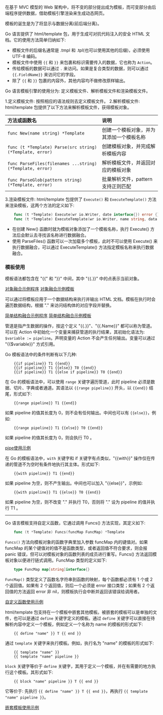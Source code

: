 
在基于 MVC 模型的 Web 架构中，将不变的部分提出成为模板，而可变部分由后端程序提供数据，借助模板引擎渲染来生成动态网页。

模板的诞生是为了将显示与数据分离(前后端分离)。

Go 语言提供了 html/template 包，用于生成可对抗代码注入的安全 HTML 文档。它的使用方法简单归纳如下:
- 模板文件的后缀名通常是 .tmpl 和 .tpl(也可以使用其他的后缀)，必须使用 UTF-8 编码。
- 模板文件中使用 `{{` 和 `}}` 来包裹和标识需要传入的数据，它也称为 `Action`。
- 传给模板的数据可以通过 `.` 来访问。如果是复合类型的数据，则可以通过 `{{.FieldName}}` 来访问它的字段。
- 除了 `{{` 和 `}}` 包裹的内容外，其他内容均不做修改原样输出。

Go 语言模板引擎的使用分为: 定义模板文件、解析模板文件和渲染模板文件。

1.定义模板文件: 按照相应的语法规则去定义模板文件。
2.解析模板文件: html/template 包提供了以下方法来解析模板文件，获得模板对象。

| 方法或函数名 | 说明 |
|:------------|:-----|
| `func New(name string) *Template` | 创建一个模板对象，并为其添加一个模板名称 |
| `func (t *Template) Parse(src string) (*Template, error)` | 创建模板对象，并完成解析模板内容 |
| `func ParseFiles(filenames ...string) (*Template, error)` | 解析模板文件，并返回对应的模板对象 |
| `func ParseGlob(pattern string) (*Template, error)` | 批量解析文件，pattern 支持正则匹配 |

3.渲染模板文件: html/template 包提供了 `Execute()` 和 `ExecuteTemplate()` 方法来渲染模板，这两个方法的定义如下:
```go
    func (t *Template) Execute(wr io.Writer, date interface{}) error {}
    func (t *Template) ExecuteTemplate(wr io.Writer, name string, data interface{}) error {}
```
- 在创建 New() 函数时就为模板对象添加了一个模板名称，执行 Execute() 方法后会默认去寻找该名称进行数据融合。
- 使用 ParseFiles() 函数可以一次加载多个模板，此时不可以使用 Execute() 来执行数据融合，可以通过 ExecuteTemplate() 方法指定模板名称来执行数据融合。


### 模板使用

模板语法都包含在 "{{" 和 "}}" 中间，其中 "{{.}}" 中的点表示当前对象。

[对象融合示例程序](t/03_tmpl_object.go)      [对象融合示例模板](t/03_tmpl_object.tmpl)

可以通过将模板应用于一个数据结构来执行并输出 HTML 文档。模板在执行时会遍历数据结构，根据 "." 来访问结构体的对应字段并替换。

[简单结构融合示例程序](t/03_tmpl_struct.go)     [简单结构融合示例模板](t/03_tmpl_struct.tmpl)

管道是指产生数据的操作，按这个定义 "{{.}}"、"{{.Name}}" 都可以称为管道。可以在 Action 中初始化一个变量来捕获管道的执行结果，其初始化语法为: `$variable := pipeline`。声明变量的 Action 不会产生任何输出。变量可以通过 "{{$variable}}" 方式引用。

Go 模板语法中的条件判断有以下几种:
```template
    {{if pipeline}} T1 {{end}}
    {{if pipeline}} T1 {{else}} T0 {{end}}
    {{if pipeline}} T1 {{else if pipeline}} T0 {{end}}
```

在 Go 的模板语法中，可以使用 `range` 关键字遍历管道，此时 pipeline 必须是数据、切片、字典或者通道。其语法以 `{{range pipeline}}` 开头，以 `{{end}}` 结尾，形式如下:
```template
    {{range pipeline}} T1 {{end}}
```

如果 pipeline 的值其长度为 0，则不会有任何输出。中间也可以有 `{{else}}`，例如:
```template
    {{range pipeline}} T1 {{else}} T0 {{end}}
```
如果 pipeline 的值其长度为 0，则会执行 T0 。

[pipe使用示例](t/03_tmpl_range.go)

在 Go 的模板语法中，`with` 关键字和 if 关键字有点类似，"{{with}}" 操作仅在传递的管道不为空时有条件地执行其主体。形式如下:
```template
    {{with pipeline}} T1 {{end}}
```
如果 pipeline 为空，则不产生输出。中间也可以加入 "{{else}}"，示例如:
```template
    {{with pipeline}} T1 {{else}} T0 {{end}}
```
如果 pipeline 为空，则不改变 "." 并执行 T0，否则将 "." 设为 pipeline 的值并执行 T1 。

----
Go 语言模板支持自定义函数，它通过调用 Funcs() 方法实现，其定义如下:
```go
    func (t *Template) Funcs(funcMap FuncMap) *Template
```
`Funcs()` 方法向模板对象的函数字典里加入参数 funcMap 内的键值对。如果 funcMap 的某个键值对的值不是函数类型，或者返回值不符合要求，则会报 panic 错误，但可以对模板对象的函数列表的成员进行重写。Funcs() 方法返回模板对象以便进行链式调用。FuncMap 类型的定义如下:
```go
    type FuncMap map[string]interface{}
```
`FuncMap()` 类型定义了函数名字符串到函数的映射，每个函数都必须有 1 个或 2 个返回值。如果有 2 个返回值，则后一个必须是 error 接口类型；如果有 2 个返回值的方法返回 error 非 nil，则模板执行会中断并返回该错误给调用者。

[自定义函数使用示例](t/03_tmpl_funcs.go)

html/template 包支持在一个模板中嵌套其他模板。被嵌套的模板可以是单独的文件，也可以是通过 `define` 关键字定义的模板。通过 `define` 关键字可以直接在待解析内容中定义一个模板，例如定义一个名称为 name 的模板的形式如下:
```template
    {{ define "name" }} T {{ end }}
```
通过 `template` 关键字来执行模板。例如，执行名为 "name" 的模板的形式如下:
```template
    {{ template "name" }}
    {{ template "name" pipeline }}
```
`block` 关键字等价于 `define` 关键字，其用于定义一个模板，并在有需要的地方执行这个模板。其形式如下:
```template
    {{ block "name" pipeline }} T {{ end }}
```
它等价于: 先执行 `{{ define "name" }} T {{ end }}`，再执行 `{{ template "name" pipeline }}`。

[嵌套模板使用示例](t/03_tmpl_multi.go)
